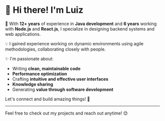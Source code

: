 # 👋 Hi there! I'm Luiz

🚀 With **12+ years** of experience in **Java development** and **6 years** working with **Node.js** and **React.js**, I specialize in designing backend systems and web applications.

💡 I gained experience working on dynamic environments using agile methodologies, collaborating closely with people.

✨ I'm passionate about:
- Writing **clean, maintainable code**
- **Performance optimization** 
- Crafting **intuitive and effective user interfaces**
- **Knowledge sharing** 
- Generating **value through software development**

Let's connect and build amazing things! 🚀

---

Feel free to check out my projects and reach out anytime! 😊

